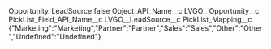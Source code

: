 <?xml version="1.0" encoding="UTF-8"?>
<CustomMetadata xmlns="http://soap.sforce.com/2006/04/metadata" xmlns:xsi="http://www.w3.org/2001/XMLSchema-instance" xmlns:xsd="http://www.w3.org/2001/XMLSchema">
    <label>Opportunity_LeadSource</label>
    <protected>false</protected>
    <values>
        <field>Object_API_Name__c</field>
        <value xsi:type="xsd:string">LVGO__Opportunity__c</value>
    </values>
    <values>
        <field>PickList_Field_API_Name__c</field>
        <value xsi:type="xsd:string">LVGO__LeadSource__c</value>
    </values>
    <values>
        <field>PickList_Mapping__c</field>
        <value xsi:type="xsd:string">{&quot;Marketing&quot;:&quot;Marketing&quot;,&quot;Partner&quot;:&quot;Partner&quot;,&quot;Sales&quot;:&quot;Sales&quot;,&quot;Other&quot;:&quot;Other&quot;,&quot;Undefined&quot;:&quot;Undefined&quot;}</value>
    </values>
</CustomMetadata>
